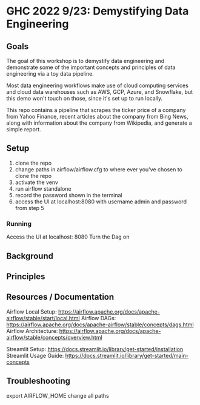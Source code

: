 # GHC 2022 9/23: Demystifying Data Engineering

## Goals
The goal of this workshop is to demystify data engineering and demonstrate some of the important concepts and principles of data engineering via a toy data pipeline.

Most data engineering workflows make use of cloud computing services and
cloud data warehouses such as AWS, GCP, Azure, and Snowflake, but this demo
won't touch on those, since it's set up to run locally.

This repo contains a pipeline that scrapes the ticker price of a company from Yahoo Finance, recent articles about the company from Bing News, along with information about the company from Wikipedia, and generate a simple report.

## Setup

1. clone the repo
2. change paths in airflow/airflow.cfg to where ever you've chosen to clone the repo
3. activate the venv
4. run airflow standalone
5. record the password shown in the terminal
6. access the UI at localhost:8080 with username admin and password from step 5

### Running

Access the UI at localhost: 8080
Turn the Dag on

## Background



## Principles


## Resources / Documentation
Airflow Local Setup: https://airflow.apache.org/docs/apache-airflow/stable/start/local.html
Airflow DAGs: https://airflow.apache.org/docs/apache-airflow/stable/concepts/dags.html
Airflow Architecture: https://airflow.apache.org/docs/apache-airflow/stable/concepts/overview.html

Streamlit Setup: https://docs.streamlit.io/library/get-started/installation
Streamlit Usage Guide: https://docs.streamlit.io/library/get-started/main-concepts

## Troubleshooting
export AIRFLOW_HOME
change all paths 